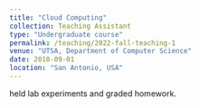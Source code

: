 ```yaml
---
title: "Cloud Computing"
collection: Teaching Assistant 
type: "Undergraduate course"
permalink: /teaching/2022-fall-teaching-1
venue: "UTSA, Department of Computer Science"
date: 2018-09-01
location: "San Antonio, USA"
---
```


held lab experiments and graded homework.
